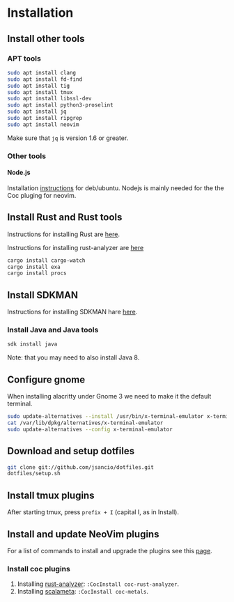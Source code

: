 # Installation

## Install other tools

### APT tools

```bash
sudo apt install clang
sudo apt install fd-find
sudo apt install tig
sudo apt install tmux
sudo apt install libssl-dev
sudo apt install python3-proselint
sudo apt install jq
sudo apt install ripgrep
sudo apt install neovim
```

Make sure that `jq` is version 1.6 or greater.

### Other tools

#### Node.js

Installation [instructions](https://github.com/nodesource/distributions/blob/master/README.md) for deb/ubuntu. Nodejs is mainly needed for the the Coc pluging for neovim.

## Install Rust and Rust tools

Instructions for installing Rust are [here](https://forge.rust-lang.org/infra/other-installation-methods.html#other-ways-to-install-rustup).

Instructions for installing rust-analyzer are [here](https://rust-analyzer.github.io/manual.html)

```bash
cargo install cargo-watch
cargo install exa
cargo install procs
```

## Install SDKMAN

Instructions for installing SDKMAN hare [here](https://sdkman.io/install).

### Install Java and Java tools

```bash
sdk install java
```

Note: that you may need to also install Java 8.

## Configure gnome

When installing alacritty under Gnome 3 we need to make it the default terminal.

```bash
sudo update-alternatives --install /usr/bin/x-terminal-emulator x-terminal-emulator /usr/bin/alacritty 30
cat /var/lib/dpkg/alternatives/x-terminal-emulator
sudo update-alternatives --config x-terminal-emulator
```

## Download and setup dotfiles

```bash
git clone git://github.com/jsancio/dotfiles.git
dotfiles/setup.sh
```

## Install tmux plugins

After starting tmux, press `prefix + I` (capital I, as in Install).

## Install and update NeoVim plugins

For a list of commands to install and upgrade the plugins see this [page](https://github.com/junegunn/vim-plug#commands).

### Install coc plugins

1. Installing [rust-analyzer](https://github.com/fannheyward/coc-rust-analyzer#install): `:CocInstall coc-rust-analyzer`.
2. Installing [scalameta](https://scalameta.org/metals/docs/editors/vim.html#installing-coc-metals): `:CocInstall coc-metals`.
